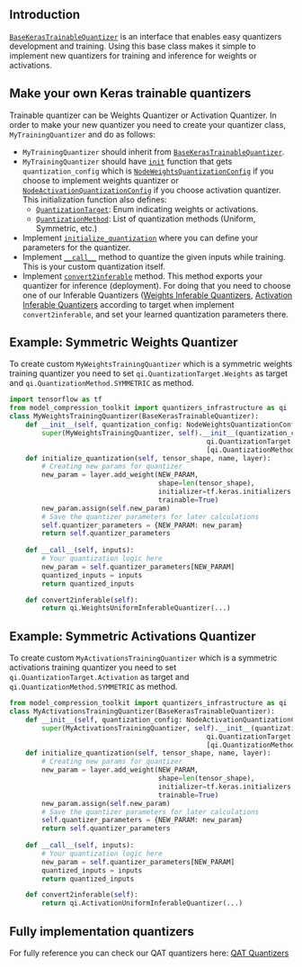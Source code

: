 ## Introduction

[`BaseKerasTrainableQuantizer`](https://github.com/sony/model_optimization/blob/main/model_compression_toolkit/quantizers_infrastructure/keras/base_Keras_quantizer.py) is an interface that enables easy quantizers development and training. 
Using this base class makes it simple to implement new quantizers for training and inference for weights or activations.

## Make your own Keras trainable quantizers
Trainable quantizer can be Weights Quantizer or Activation Quantizer.
In order to make your new quantizer you need to create your quantizer class, `MyTrainingQuantizer` and do as follows:
   - `MyTrainingQuantizer` should inherit from [`BaseKerasTrainableQuantizer`](https://github.com/sony/model_optimization/blob/main/model_compression_toolkit/quantizers_infrastructure/keras/base_Keras_quantizer.py).
   - `MyTrainingQuantizer` should have [`init`](https://github.com/sony/model_optimization/blob/main/model_compression_toolkit/quantizers_infrastructure/common/base_trainable_quantizer.py) function that gets `quantization_config` which is [`NodeWeightsQuantizationConfig`](https://github.com/sony/model_optimization/blob/main/model_compression_toolkit/core/common/quantization/node_quantization_config.py) if you choose to implement weights quantizer or [`NodeActivationQuantizationConfig`](https://github.com/sony/model_optimization/blob/main/model_compression_toolkit/core/common/quantization/node_quantization_config.py) if you choose activation quantizer. This initialization function also defines:
     - [`QuantizationTarget`](https://github.com/sony/model_optimization/blob/main/model_compression_toolkit/quantizers_infrastructure/common/base_inferable_quantizer.py): Enum indicating weights or activations.
     - [`QuantizationMethod`](https://github.com/sony/model_optimization/blob/main/model_compression_toolkit/core/common/target_platform/op_quantization_config.py): List of quantization methods (Uniform, Symmetric, etc.)
   - Implement [`initialize_quantization`](https://github.com/sony/model_optimization/blob/main/model_compression_toolkit/quantizers_infrastructure/common/base_trainable_quantizer.py) where you can define your parameters for the quantizer.
   - Implement [`__call__`](https://github.com/sony/model_optimization/blob/main/model_compression_toolkit/quantizers_infrastructure/common/base_trainable_quantizer.py) method to quantize the given inputs while training. This is your custom quantization itself. 
   - Implement [`convert2inferable`](https://github.com/sony/model_optimization/blob/main/model_compression_toolkit/quantizers_infrastructure/common/base_trainable_quantizer.py) method. This method exports your quantizer for inference (deployment). For doing that you need to choose one of our Inferable Quantizers ([Weights Inferable Quantizers](https://github.com/sony/model_optimization/tree/main/model_compression_toolkit/quantizers_infrastructure/keras/inferable_quantizers/weights_inferable_quantizers), [Activation Inferable Quantizers](https://github.com/sony/model_optimization/tree/main/model_compression_toolkit/quantizers_infrastructure/keras/inferable_quantizers/activation_inferable_quantizers) according to target when implement `convert2inferable`, and set your learned quantization parameters there. 
   
## Example: Symmetric Weights Quantizer
To create custom `MyWeightsTrainingQuantizer` which is a symmetric weights training quantizer you need to set
`qi.QuantizationTarget.Weights` as target and `qi.QuantizationMethod.SYMMETRIC` as method.
```python
import tensorflow as tf
from model_compression_toolkit import quantizers_infrastructure as qi
class MyWeightsTrainingQuantizer(BaseKerasTrainableQuantizer):
    def __init__(self, quantization_config: NodeWeightsQuantizationConfig):
        super(MyWeightsTrainingQuantizer, self).__init__(quantization_config,
                                                 qi.QuantizationTarget.Weights,
                                                 [qi.QuantizationMethod.SYMMETRIC])
    def initialize_quantization(self, tensor_shape, name, layer):
        # Creating new params for quantizer
        new_param = layer.add_weight(NEW_PARAM,
                                     shape=len(tensor_shape),
                                     initializer=tf.keras.initializers.Constant(1.0),
                                     trainable=True)
        new_param.assign(self.new_param)
        # Save the quantizer parameters for later calculations
        self.quantizer_parameters = {NEW_PARAM: new_param}
        return self.quantizer_parameters
    
    def __call__(self, inputs):
        # Your quantization logic here
        new_param = self.quantizer_parameters[NEW_PARAM]
        quantized_inputs = inputs
        return quantized_inputs

    def convert2inferable(self):
        return qi.WeightsUniformInferableQuantizer(...)
```

## Example: Symmetric Activations Quantizer
To create custom `MyActivationsTrainingQuantizer` which is a symmetric activations training quantizer you need to set `qi.QuantizationTarget.Activation` as target and `qi.QuantizationMethod.SYMMETRIC` as method.
```python
from model_compression_toolkit import quantizers_infrastructure as qi
class MyActivationsTrainingQuantizer(BaseKerasTrainableQuantizer):
    def __init__(self, quantization_config: NodeActivationQuantizationConfig):
        super(MyActivationsTrainingQuantizer, self).__init__(quantization_config,
                                                 qi.QuantizationTarget.Activation,
                                                 [qi.QuantizationMethod.SYMMETRIC])
    def initialize_quantization(self, tensor_shape, name, layer):
        # Creating new params for quantizer
        new_param = layer.add_weight(NEW_PARAM,
                                     shape=len(tensor_shape),
                                     initializer=tf.keras.initializers.Constant(1.0),
                                     trainable=True)
        new_param.assign(self.new_param)
        # Save the quantizer parameters for later calculations
        self.quantizer_parameters = {NEW_PARAM: new_param}
        return self.quantizer_parameters
    
    def __call__(self, inputs):
        # Your quantization logic here
        new_param = self.quantizer_parameters[NEW_PARAM]
        quantized_inputs = inputs
        return quantized_inputs

    def convert2inferable(self):
        return qi.ActivationUniformInferableQuantizer(...)
```

## Fully implementation quantizers
For fully reference you can check our QAT quantizers here:
[QAT Quantizers](https://github.com/sony/model_optimization/tree/main/model_compression_toolkit/qat/keras/quantizer/ste_rounding)